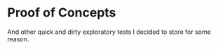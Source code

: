 # Proof of Concepts
And other quick and dirty exploratory tests I decided to store for some reason.

